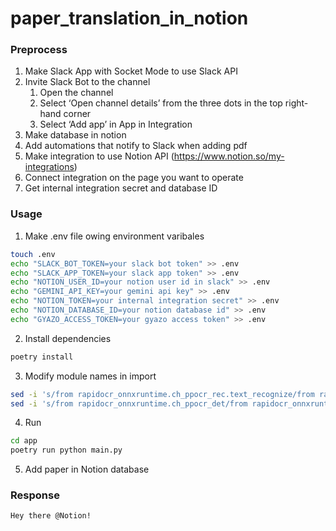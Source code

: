 # paper_translation_in_notion

### Preprocess
1. Make Slack App with Socket Mode to use Slack API
2. Invite Slack Bot to the channel
    1. Open the channel
    2. Select ‘Open channel details’ from the three dots in the top right-hand corner
    3. Select ‘Add app’ in App in Integration
3. Make database in notion
4. Add automations that notify to Slack when adding pdf
5. Make integration to use Notion API (https://www.notion.so/my-integrations)
6. Connect integration on the page you want to operate
7. Get internal integration secret and database ID

### Usage
1. Make .env file owing environment varibales
```bash
touch .env
echo "SLACK_BOT_TOKEN=your slack bot token" >> .env
echo "SLACK_APP_TOKEN=your slack app token" >> .env
echo "NOTION_USER_ID=your notion user id in slack" >> .env
echo "GEMINI_API_KEY=your gemini api key" >> .env
echo "NOTION_TOKEN=your internal integration secret" >> .env
echo "NOTION_DATABASE_ID=your notion database id" >> .env
echo "GYAZO_ACCESS_TOKEN=your gyazo access token" >> .env
```

2. Install dependencies
```bash
poetry install
```

3. Modify module names in import
```bash
sed -i 's/from rapidocr_onnxruntime.ch_ppocr_rec.text_recognize/from rapidocr_onnxruntime.ch_ppocr_v3_rec.text_recognize/' .venv/Lib/site-packages/cnocr/ppocr/rapid_recognizer.py
sed -i 's/from rapidocr_onnxruntime.ch_ppocr_det/from rapidocr_onnxruntime.ch_ppocr_v3_det/' .venv/Lib/site-packages/cnstd/ppocr/rapid_detector.py
```

4. Run
```bash
cd app
poetry run python main.py
```

5. Add paper in Notion database

### Response
```Slack
Hey there @Notion! 
```